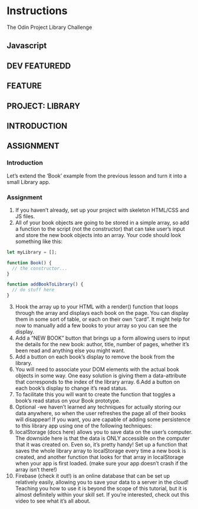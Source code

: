 # Instructions
The Odin Project Library Challenge
## Javascript
## DEV FEATUREDD
## FEATURE
## PROJECT: LIBRARY
## INTRODUCTION
## ASSIGNMENT
### Introduction
Let’s extend the ‘Book’ example from the previous lesson and turn it into a small Library app.

### Assignment
1. If you haven’t already, set up your project with skeleton HTML/CSS and JS files.
2. All of your book objects are going to be stored in a simple array, so add a function to the script (not the constructor) that can take user’s input and store the new book objects into an array. Your code should look something like this:
```javascript
let myLibrary = [];

function Book() {
  // the constructor...
}

function addBookToLibrary() {
  // do stuff here
}
```
3. Hook the array up to your HTML with a render() function that loops through the array and displays each book on the page. You can display them in some sort of table, or each on their own “card”. It might help for now to manually add a few books to your array so you can see the display.
4. Add a “NEW BOOK” button that brings up a form allowing users to input the details for the new book: author, title, number of pages, whether it’s been read and anything else you might want.
5. Add a button on each book’s display to remove the book from the library.
1. You will need to associate your DOM elements with the actual book objects in some way. One easy solution is giving them a data-attribute that corresponds to the index of the library array.
6.Add a button on each book’s display to change it’s read status.
1. To facilitate this you will want to create the function that toggles a book’s read status on your Book prototype.
7. Optional -we haven’t learned any techniques for actually storing our data anywhere, so when the user refreshes the page all of their books will disappear! If you want, you are capable of adding some persistence to this library app using one of the following techniques:
1. localStorage (docs here) allows you to save data on the user’s computer. The downside here is that the data is ONLY accessible on the computer that it was created on. Even so, it’s pretty handy! Set up a function that saves the whole library array to localStorage every time a new book is created, and another function that looks for that array in localStorage when your app is first loaded. (make sure your app doesn’t crash if the array isn’t there!)
2. Firebase (check it out!) is an online database that can be set up relatively easily, allowing you to save your data to a server in the cloud! Teaching you how to use it is beyond the scope of this tutorial, but it is almost definitely within your skill set. If you’re interested, check out this video to see what it’s all about.
